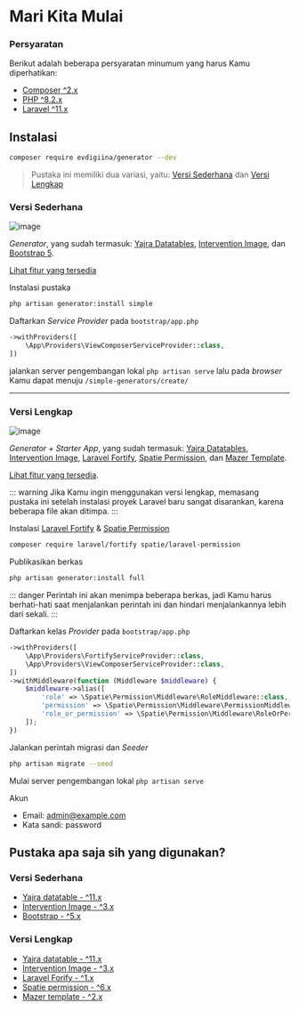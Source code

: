 # Mari Kita Mulai

### Persyaratan

Berikut adalah beberapa persyaratan minumum yang harus Kamu diperhatikan:
 - [Composer ^2.x](https://getcomposer.org/)
 - [PHP ^8.2.x](https://www.php.net/releases/8.1/en.php)
 - [Laravel ^11.x](http://laravel.com/)

## Instalasi

```sh
composer require evdigiina/generator --dev
```
> Pustaka ini memiliki dua variasi, yaitu: [Versi Sederhana](#versi-sederhana) dan [Versi Lengkap](#versi-lengkap)

### Versi Sederhana

 ![image](https://user-images.githubusercontent.com/62506582/219941448-94c46fca-6a9f-422b-bdd1-29f642c3ccf6.png)

_Generator_, yang sudah termasuk: [Yajra Datatables](https://yajrabox.com/docs/laravel-datatables/master/installation), [Intervention Image](https://image.intervention.io/v2), dan [Bootstrap 5](https://getbootstrap.com/).

[Lihat fitur yang tersedia](features.md)
  
Instalasi pustaka

```sh
php artisan generator:install simple
```

Daftarkan _Service Provider_ pada `bootstrap/app.php`

```php
->withProviders([
    \App\Providers\ViewComposerServiceProvider::class,
])
```
  
jalankan server pengembangan lokal `php artisan serve` lalu pada _browser_ Kamu dapat menuju ```/simple-generators/create/```
  
<hr>

### Versi Lengkap

![image](https://user-images.githubusercontent.com/62506582/219942571-63c42764-1702-4df3-b165-4217e5558713.png)

_Generator + Starter App_, yang sudah termasuk: [Yajra Datatables](https://yajrabox.com/docs/laravel-datatables/master/installation), [Intervention Image](https://image.intervention.io/v3), [Laravel Fortify](https://laravel.com/docs/11.x/fortify), [Spatie Permission](https://spatie.be/docs/laravel-permission/v6/installation-laravel), dan [Mazer Template](https://github.com/zuramai/mazer).

[Lihat fitur yang tersedia](features.md#full-version).


::: warning
Jika Kamu ingin menggunakan versi lengkap, memasang pustaka ini setelah instalasi proyek Laravel baru sangat disarankan, karena beberapa file akan ditimpa.
:::

Instalasi [Laravel Fortify](https://laravel.com/docs/11.x/fortify) & [Spatie Permission](https://spatie.be/docs/laravel-permission/v6/installation-laravel)


```sh
composer require laravel/fortify spatie/laravel-permission
```

Publikasikan berkas

```sh
php artisan generator:install full
```

::: danger
Perintah ini akan menimpa beberapa berkas, jadi Kamu harus berhati-hati saat menjalankan perintah ini dan hindari menjalankannya lebih dari sekali.
:::
 

Daftarkan kelas _Provider_ pada `bootstrap/app.php`

```php
->withProviders([
    \App\Providers\FortifyServiceProvider::class,
    \App\Providers\ViewComposerServiceProvider::class,
])
->withMiddleware(function (Middleware $middleware) {
    $middleware->alias([
        'role' => \Spatie\Permission\Middleware\RoleMiddleware::class,
        'permission' => \Spatie\Permission\Middleware\PermissionMiddleware::class,
        'role_or_permission' => \Spatie\Permission\Middleware\RoleOrPermissionMiddleware::class,
    ]);
})
```

Jalankan perintah migrasi dan _Seeder_

```sh
php artisan migrate --seed
```

Mulai server pengembangan lokal `php artisan serve`

Akun

- Email: admin@example.com
- Kata sandi: password

## Pustaka apa saja sih yang digunakan? 

### Versi Sederhana

- [Yajra datatable - ^11.x](https://yajrabox.com/docs/laravel-datatables/master/installation)
- [Intervention Image - ^3.x](https://image.intervention.io/v3)
- [Bootstrap - ^5.x](https://getbootstrap.com/)
  
### Versi Lengkap

- [Yajra datatable - ^11.x](https://yajrabox.com/docs/laravel-datatables/master/installation)
- [Intervention Image - ^3.x](https://image.intervention.io/v3)
- [Laravel Forify - ^1.x](https://laravel.com/docs/11.x/fortify)
- [Spatie permission - ^6.x](https://github.com/spatie/laravel-permission)
- [Mazer template - ^2.x](https://github.com/zuramai/mazer/) 